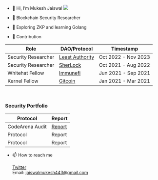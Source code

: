 - 👋 Hi, I’m Mukesh Jaiswal  ![](https://komarev.com/ghpvc/?username=MukeshJaiswal01&color=red&label=views)

- 👀  Blockchain Security Researcher

- 🌱 Exploring ZKP and learning Golang

- 👷 Contribution <br> 


| Role  | DAO/Protocol  | Timestamp  |
|---|---|---|
| Security Researcher| <a href = "https://leastauthority.com"> Least Authority </a>     | Oct 2022 - Nov 2023    |
| Security Researcher| <a href = "https://www.sherlock.xyz/about"> SherLock</a>         | Oct 2021 - Aug 2022     |
|  Whitehat Fellow   | <a href = "https://immunefi.com/">Immunefi</a>                   |    Jun 2021 - Sep 2021  |
|  Kernel Fellow     | <a href = "https://opensea.io/assets/matic/0x1c39d4c8ad7ce5206355d43e343f5136ba5ca50f/60818090201803840">Gitcoin </a> |Jan 2021 - Mar 2021  |

<br>

 
### Security Portfolio

 | Protocol | Report | 
 |---|---|
 | CodeArena Audit | <a href = "https://code4rena.com/@JMukesh"> Report </a>   | 
 | Protocol | Report | Timestamp  |
 | Protocol | Report | Timestamp  |

   
 
     

-  📫 How to reach me    <br><br>
  <a href = "https://twitter.com/MukeshJ_eth">Twitter</a> <br>
  Email: jaiswalmukesh443@gmail.com

<!---
MukeshJaiswal01/MukeshJaiswal01 is a ✨ special ✨ repository because its `README.md` (this file) appears on your GitHub profile.
You can click the Preview link to take a look at your changes.
--->
